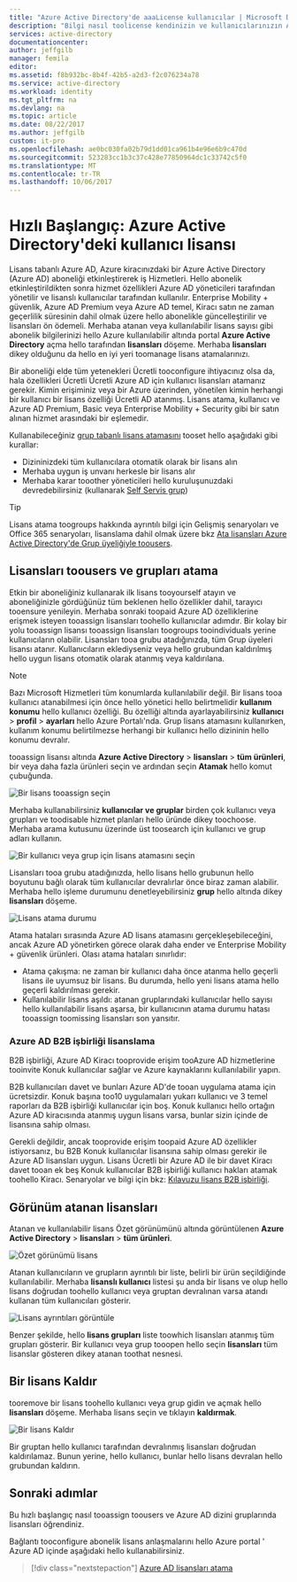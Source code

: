 ```yaml
---
title: "Azure Active Directory'de aaaLicense kullanıcılar | Microsoft Docs"
description: "Bilgi nasıl toolicense kendinizin ve kullanıcılarınızın Azure Active Directory'de."
services: active-directory
documentationcenter: 
author: jeffgilb
manager: femila
editor: 
ms.assetid: f8b932bc-8b4f-42b5-a2d3-f2c076234a78
ms.service: active-directory
ms.workload: identity
ms.tgt_pltfrm: na
ms.devlang: na
ms.topic: article
ms.date: 08/22/2017
ms.author: jeffgilb
custom: it-pro
ms.openlocfilehash: ae0bc030fa02b79d1dd01ca961b4e96e6b9c470d
ms.sourcegitcommit: 523283cc1b3c37c428e77850964dc1c33742c5f0
ms.translationtype: MT
ms.contentlocale: tr-TR
ms.lasthandoff: 10/06/2017
---
```

# <a name="quickstart-license-users-in-azure-active-directory"></a>Hızlı Başlangıç: Azure Active Directory'deki kullanıcı lisansı
Lisans tabanlı Azure AD, Azure kiracınızdaki bir Azure Active Directory (Azure AD) aboneliği etkinleştirerek iş Hizmetleri. Hello abonelik etkinleştirildikten sonra hizmet özellikleri Azure AD yöneticileri tarafından yönetilir ve lisanslı kullanıcılar tarafından kullanılır. Enterprise Mobility + güvenlik, Azure AD Premium veya Azure AD temel, Kiracı satın ne zaman geçerlilik süresinin dahil olmak üzere hello abonelikle güncelleştirilir ve lisansları ön ödemeli. Merhaba atanan veya kullanılabilir lisans sayısı gibi abonelik bilgilerinizi hello Azure kullanılabilir altında portal **Azure Active Directory** açma hello tarafından **lisansları** döşeme. Merhaba **lisansları** dikey olduğunu da hello en iyi yeri toomanage lisans atamalarınızı.

Bir aboneliği elde tüm yetenekleri Ücretli tooconfigure ihtiyacınız olsa da, hala özellikleri Ücretli Ücretli Azure AD için kullanıcı lisansları atamanız gerekir. Kimin erişiminiz veya bir Azure üzerinden, yönetilen kimin herhangi bir kullanıcı bir lisans özelliği Ücretli AD atanmış. Lisans atama, kullanıcı ve Azure AD Premium, Basic veya Enterprise Mobility + Security gibi bir satın alınan hizmet arasındaki bir eşlemedir.

Kullanabileceğiniz [grup tabanlı lisans atamasını](active-directory-licensing-whatis-azure-portal.md) tooset hello aşağıdaki gibi kurallar:
* Dizininizdeki tüm kullanıcılara otomatik olarak bir lisans alın
* Merhaba uygun iş unvanı herkesle bir lisans alır
* Merhaba karar tooother yöneticileri hello kuruluşunuzdaki devredebilirsiniz (kullanarak [Self Servis grup](active-directory-accessmanagement-self-service-group-management.md))

> [!TIP]
> Lisans atama toogroups hakkında ayrıntılı bilgi için Gelişmiş senaryoları ve Office 365 senaryoları, lisanslama dahil olmak üzere bkz [Ata lisansları Azure Active Directory'de Grup üyeliğiyle toousers](active-directory-licensing-group-assignment-azure-portal.md).

## <a name="assign-licenses-toousers-and-groups"></a>Lisansları toousers ve grupları atama
Etkin bir aboneliğiniz kullanarak ilk lisans tooyourself atayın ve aboneliğinizle gördüğünüz tüm beklenen hello özellikler dahil, tarayıcı tooensure yenileyin. Merhaba sonraki toopaid Azure AD özelliklerine erişmek isteyen tooassign lisansları toohello kullanıcılar adımdır. Bir kolay bir yolu tooassign lisansı tooassign lisansları toogroups tooindividuals yerine kullanıcıların olabilir. Lisansları tooa grubu atadığınızda, tüm Grup üyeleri lisansı atanır. Kullanıcıların eklediyseniz veya hello grubundan kaldırılmış hello uygun lisans otomatik olarak atanmış veya kaldırılana. 

> [!NOTE]
> Bazı Microsoft Hizmetleri tüm konumlarda kullanılabilir değil. Bir lisans tooa kullanıcı atanabilmesi için önce hello yönetici hello belirtmelidir **kullanım konumu** hello kullanıcı özelliği. Bu özelliği altında ayarlayabilirsiniz **kullanıcı** &gt; **profil** &gt; **ayarları** hello Azure Portalı'nda. Grup lisans atamasını kullanırken, kullanım konumu belirtilmezse herhangi bir kullanıcı hello dizininin hello konumu devralır.

tooassign lisansı altında **Azure Active Directory** &gt; **lisansları** &gt; **tüm ürünleri**, bir veya daha fazla ürünleri seçin ve ardından seçin **Atamak** hello komut çubuğunda.

![Bir lisans tooassign seçin](media/license-users-groups/select-license-to-assign.png)

Merhaba kullanabilirsiniz **kullanıcılar ve gruplar** birden çok kullanıcı veya grupları ve toodisable hizmet planları hello üründe dikey toochoose. Merhaba arama kutusunu üzerinde üst toosearch için kullanıcı ve grup adları kullanın.

![Bir kullanıcı veya grup için lisans atamasını seçin](media/license-users-groups/select-user-for-license-assignment.png)

Lisansları tooa grubu atadığınızda, hello lisans hello grubunun hello boyutunu bağlı olarak tüm kullanıcılar devralırlar önce biraz zaman alabilir. Merhaba hello işleme durumunu denetleyebilirsiniz **grup** hello altında dikey **lisansları** döşeme.

![Lisans atama durumu](media/license-users-groups/license-assignment-status.png)

Atama hataları sırasında Azure AD lisans atamasını gerçekleşebileceğini, ancak Azure AD yönetirken görece olarak daha ender ve Enterprise Mobility + güvenlik ürünleri. Olası atama hataları sınırlıdır:
- Atama çakışma: ne zaman bir kullanıcı daha önce atanma hello geçerli lisans ile uyumsuz bir lisans. Bu durumda, hello yeni lisans atama hello geçerli kaldırılması gerekir.
- Kullanılabilir lisans aşıldı: atanan gruplarındaki kullanıcılar hello sayısı hello kullanılabilir lisans aşarsa, bir kullanıcının atama durumu hatası tooassign toomissing lisansları son yansıtır.

### <a name="azure-ad-b2b-collaboration-licensing"></a>Azure AD B2B işbirliği lisanslama

B2B işbirliği, Azure AD Kiracı tooprovide erişim tooAzure AD hizmetlerine tooinvite Konuk kullanıcılar sağlar ve Azure kaynaklarını kullanılabilir yapın.  

B2B kullanıcıları davet ve bunları Azure AD'de tooan uygulama atama için ücretsizdir. Konuk başına too10 uygulamaları yukarı kullanıcı ve 3 temel raporları da B2B işbirliği kullanıcılar için boş. Konuk kullanıcı hello ortağın Azure AD kiracısında atanmış uygun lisans varsa, bunlar sizin içinde de lisansına sahip olması.

Gerekli değildir, ancak tooprovide erişim toopaid Azure AD özellikler istiyorsanız, bu B2B Konuk kullanıcılar lisansına sahip olması gerekir ile Azure AD lisansları uygun. Lisans Ücretli bir Azure AD ile bir davet Kiracı davet tooan ek beş Konuk kullanıcılar B2B işbirliği kullanıcı hakları atamak toohello Kiracı. Senaryolar ve bilgi için bkz: [Kılavuzu lisans B2B işbirliği](active-directory-b2b-licensing.md).

## <a name="view-assigned-licenses"></a>Görünüm atanan lisansları

Atanan ve kullanılabilir lisans Özet görünümünü altında görüntülenen **Azure Active Directory** &gt; **lisansları** &gt; **tüm ürünleri**.

![Özet görünümü lisans](media/license-users-groups/view-license-summary.png)

Atanan kullanıcıların ve grupların ayrıntılı bir liste, belirli bir ürün seçildiğinde kullanılabilir. Merhaba **lisanslı kullanıcı** listesi şu anda bir lisans ve olup hello lisans doğrudan toohello kullanıcı veya gruptan devralınan varsa atandı kullanan tüm kullanıcıları gösterir.

![Lisans ayrıntıları görüntüle](media/license-users-groups/view-license-detail.png)

Benzer şekilde, hello **lisans grupları** liste toowhich lisansları atanmış tüm grupları gösterir. Bir kullanıcı veya grup tooopen hello seçin **lisansları** tüm lisanslar gösteren dikey atanan toothat nesnesi.

## <a name="remove-a-license"></a>Bir lisans Kaldır

tooremove bir lisans toohello kullanıcı veya grup gidin ve açmak hello **lisansları** döşeme. Merhaba lisans seçin ve tıklayın **kaldırmak**.

![Bir lisans Kaldır](media/license-users-groups/remove-license.png)

Bir gruptan hello kullanıcı tarafından devralınmış lisansları doğrudan kaldırılamaz. Bunun yerine, hello kullanıcı, bunlar hello lisans devralan hello grubundan kaldırın.


## <a name="next-steps"></a>Sonraki adımlar
Bu hızlı başlangıç nasıl tooassign toousers ve Azure AD dizini gruplarında lisansları öğrendiniz. 

Bağlantı tooconfigure abonelik lisans anlaşmalarını hello Azure portal ' Azure AD içinde aşağıdaki hello kullanabilirsiniz.

> [!div class="nextstepaction"]
> [Azure AD lisansları atama](https://aad.portal.azure.com/#blade/Microsoft_AAD_IAM/LicensesMenuBlade/Overview) 